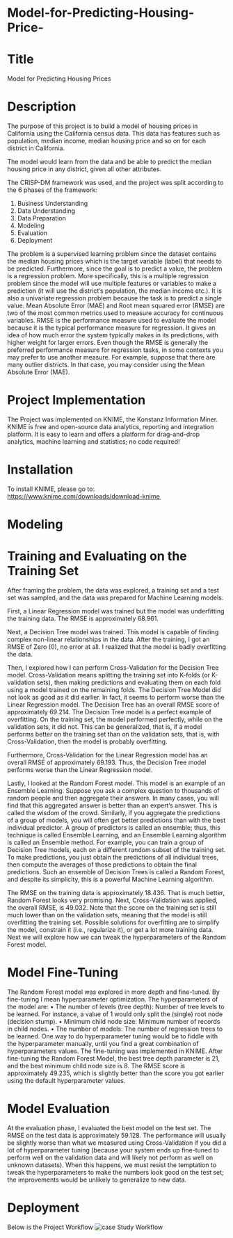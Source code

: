 # Model-for-Predicting-Housing-Price-

# Title 
Model for Predicting Housing Prices


# Description
The purpose of this project is to build a model of housing prices in California using the California census data. This data has features such as population, median income, median housing price and so on for each district in California.

The model would learn from the data and be able to predict the median housing price in any district, given all other attributes.

The CRISP-DM framework was used, and the project was split according to the 6 phases of the framework:  
1. Business Understanding
2. Data Understanding
3. Data Preparation
4. Modeling 
5. Evaluation
6. Deployment

The problem is a supervised learning problem since the dataset contains the median housing prices which is the target variable (label) that needs to be predicted. Furthermore, since the goal is to predict a value, the problem is a regression problem. More specifically, this is a multiple regression problem since the model will use multiple features or variables to make a prediction (it will use the district’s population, the median income etc.). It is also a univariate regression problem because the task is to predict a single value.
Mean Absolute Error (MAE) and Root mean squared error (RMSE) are two of the most common metrics used to measure accuracy for continuous variables. RMSE is the performance measure used to evaluate the model because it is the typical performance measure for regression. It gives an idea of how much error the system typically makes in its predictions, with higher weight for larger errors. 
Even though the RMSE is generally the preferred performance measure for regression tasks, in some contexts you may prefer to use another measure. For example, suppose that there are many outlier districts. In that case, you may consider using the Mean Absolute Error (MAE). 

# Project Implementation
The Project was implemented on KNIME, the Konstanz Information Miner. KNIME is free and open-source data analytics, reporting and integration platform. It is easy to learn and offers a platform for drag-and-drop analytics, machine learning and statistics; no code required! 
# Installation
To install KNIME, please go to: 
https://www.knime.com/downloads/download-knime 


# Modeling
# Training and Evaluating on the Training Set
After framing the problem, the data was explored, a training set and a test set was sampled, and the data was prepared for Machine Learning models.

First, a Linear Regression model was trained but the model was underfitting the training data. The RMSE is approximately 68.961.

Next, a Decision Tree model was trained. This model is capable of finding complex non-linear relationships in the data. After the training, I got an RMSE of Zero (0), no error at all.  I realized that the model is badly overfitting the data. 

Then, I explored how I can perform Cross-Validation for the Decision Tree model. Cross-Validation means splitting the training set into K-folds (or K-validation sets), then making predictions and evaluating them on each fold using a model trained on the remaining folds. The Decision Tree Model did not look as good as it did earlier. In fact, it seems to perform worse than the Linear Regression model. The Decision Tree has an overall RMSE score of approximately 69.214. The Decision Tree model is a perfect example of overfitting. On the training set, the model performed perfectly, while on the validation sets, it did not. This can be generalized, that is, if a model performs better on the training set than on the validation sets, that is, with Cross-Validation, then the model is probably overfitting.

Furthermore, Cross-Validation for the Linear Regression model has an overall RMSE of approximately 69.193. Thus, the Decision Tree model performs worse than the Linear Regression model.  

Lastly, I looked at the Random Forest model. This model is an example of an Ensemble Learning. Suppose you ask a complex question to thousands of random people and then aggregate their answers. In many cases, you will find that this aggregated answer is better than an expert’s answer. This is called the wisdom of the crowd. Similarly, if you aggregate the predictions of a group of models, you will often get better predictions than with the best individual predictor. A group of predictors is called an ensemble; thus, this technique is called Ensemble Learning, and an Ensemble Learning algorithm is called an Ensemble method.
For example, you can train a group of Decision Tree models, each on a different random subset of the training set. To make predictions, you just obtain the predictions of all individual trees, then compute the averages of those predictions to obtain the final predictions. Such an ensemble of Decision Trees is called a Random Forest, and despite its simplicity, this is a powerful Machine Learning algorithm.

The RMSE on the training data is approximately 18.436. That is much better, Random Forest looks very promising. Next, Cross-Validation was applied, the overall RMSE, is 49.032. Note that the score on the training set is still much lower than on the validation sets, meaning that the model is still overfitting the training set.
Possible solutions for overfitting are to simplify the model, constrain it (i.e., regularize it), or get a lot more training data. Next we will explore how we can tweak the hyperparameters of the Random Forest model.   

# Model Fine-Tuning
The Random Forest model was explored in more depth and fine-tuned. By fine-tuning I mean hyperparameter optimization. The hyperparameters of the model are: 
•	The number of levels (tree depth): Number of tree levels to be learned. For instance, a value of 1 would only split the (single) root node (decision stump). 
•	Minimum child node size: Minimum number of records in child nodes. 
•	The number of models: The number of regression trees to be learned.
One way to do hyperparameter tuning would be to fiddle with the hyperparameter manually, until you find a great combination of hyperparameters values. The fine-tuning was implemented in KNIME. After fine-tuning the Random Forest Model, the best tree depth parameter is 21, and the best minimum child node size is 8. The RMSE score is approximately 49.235, which is slightly better than the score you got earlier using the default hyperparameter values. 

# Model Evaluation
At the evaluation phase, I evaluated the best model on the test set. The RMSE on the test data is approximately 59.128. The performance will usually be slightly worse than what we measured using Cross-Validation if you did a lot of hyperparameter tuning (because your system ends up fine-tuned to perform well on the validation data and will likely not perform as well on unknown datasets). When this happens, we must resist the temptation to tweak the hyperparameters to make the numbers look good on the test set; the improvements would be unlikely to generalize to new data.
 
# Deployment 
Below is the Project Workflow
 ![case Study Workflow](https://user-images.githubusercontent.com/25030435/166711347-0bd51d22-17bb-4f30-afee-ce7b83f9c51e.PNG)
